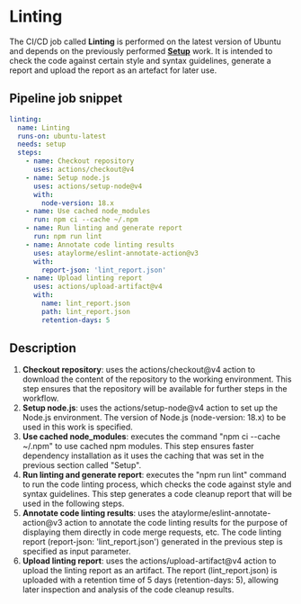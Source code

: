 # Linting

The CI/CD job called **Linting** is performed on the latest version of Ubuntu and depends on the previously performed **[Setup](Setup.md)** work. It is intended to check the code against certain style and syntax guidelines, generate a report and upload the report as an artefact for later use.

## Pipeline job snippet

```yaml
linting:
  name: Linting
  runs-on: ubuntu-latest
  needs: setup
  steps:
    - name: Checkout repository
      uses: actions/checkout@v4
    - name: Setup node.js
      uses: actions/setup-node@v4
      with:
        node-version: 18.x
    - name: Use cached node_modules
      run: npm ci --cache ~/.npm
    - name: Run linting and generate report
      run: npm run lint
    - name: Annotate code linting results
      uses: ataylorme/eslint-annotate-action@v3
      with:
        report-json: 'lint_report.json'
    - name: Upload linting report
      uses: actions/upload-artifact@v4
      with:
        name: lint_report.json
        path: lint_report.json
        retention-days: 5
```

## Description

1. **Checkout repository**: uses the actions/checkout@v4 action to download the content of the repository to the working environment. This step ensures that the repository will be available for further steps in the workflow.
2. **Setup node.js**: uses the actions/setup-node@v4 action to set up the Node.js environment. The version of Node.js (node-version: 18.x) to be used in this work is specified. 
3. **Use cached node_modules**: executes the command "npm ci --cache ~/.npm" to use cached npm modules. This step ensures faster dependency installation as it uses the caching that was set in the previous section called "Setup".
4. **Run linting and generate report**: executes the "npm run lint" command to run the code linting process, which checks the code against style and syntax guidelines. This step generates a code cleanup report that will be used in the following steps. 
5. **Annotate code linting results**: uses the ataylorme/eslint-annotate-action@v3 action to annotate the code linting results for the purpose of displaying them directly in code merge requests, etc. The code linting report (report-json: 'lint_report.json') generated in the previous step is specified as input parameter.
6. **Upload linting report**: uses the actions/upload-artifact@v4 action to upload the linting report as an artifact. The report (lint_report.json) is uploaded with a retention time of 5 days (retention-days: 5), allowing later inspection and analysis of the code cleanup results.